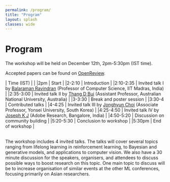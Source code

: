 ```yaml
---
permalink: /program/
title: "Program"
layout: splash
classes: wide
---
```


# Program

The workshop will be held on December 12th, 2pm-5:30pm (IST time).

Accepted papers can be found on [OpenReview](https://openreview.net/group?id=ACML.org/2022/Workshop/CLL#accept).

| Time (IST) | |
|2pm | Start |
|2-2:10 | Introduction |
|2:10-2:35 | Invited talk I by <a href="http://www.cse.iitm.ac.in/~ravi/">Balaraman Ravindran</a> (Professor of Computer Science, IIT Madras, India) |
|2:35-3:00 | Invited talk II by <a href="https://thangbui.github.io/ ">Thang D Bui</a> (Assistant Professor, Australian National University, Australia) |
|3-3:30 | Break and poster session |
|3:30-4 | Contributed talks |
|4-4:25 | Invited talk III by <a href="https://ppolon.github.io/ ">Jonghyun Choi</a> (Associate Professor, Yonsei University, South Korea) |
|4:25-4:50 | Invited talk IV by <a href="https://josephkj.in/ ">Joseph K J</a> (Adobe Research, Bangalore, India) |
|4:50-5:20 | Discussion on community building |
|5:20-5:30 | Conclusion to workshop |
|5:30pm | End of workshop |

<br>
The workshop includes 4 invited talks. The talks will cover several topics ranging from lifelong learning in reinforcement learning, to Bayesian and generative models, and applications to computer vision.
We also have a 30 minute discussion for the speakers, organisers, and attendees to discuss possible ways to boost research on this topic. One main topic to discuss will be to increase organisation of similar events at the other ML conferences, focusing primarily on Asian researchers.
